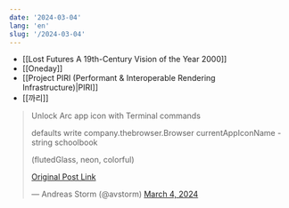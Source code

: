 ```yaml
---
date: '2024-03-04'
lang: 'en'
slug: '/2024-03-04'
---
```


- [[Lost Futures A 19th-Century Vision of the Year 2000]]
- [[Oneday]]
- [[Project PIRI (Performant & Interoperable Rendering Infrastructure)|PIRI]]
- [[까리]]

<blockquote class="twitter-tweet">

Unlock Arc app icon with Terminal commands

defaults write company.thebrowser.Browser currentAppIconName -string schoolbook

(flutedGlass, neon, colorful)

[Original Post Link](https://t.co/bytK6Ml0h3)

&mdash; Andreas Storm (@avstorm) [March 4, 2024](https://twitter.com/avstorm/status/1764562153716031689?ref_src=twsrc%5Etfw)

</blockquote>
